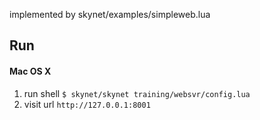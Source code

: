 
implemented by skynet/examples/simpleweb.lua

## Run
#### Mac OS X
1. run shell `$ skynet/skynet training/websvr/config.lua`
2. visit url `http://127.0.0.1:8001`
